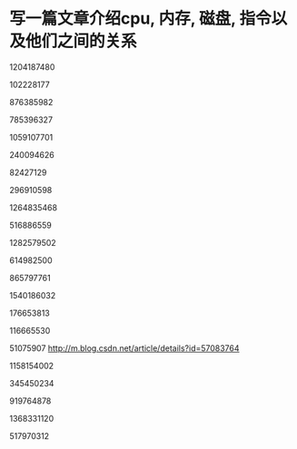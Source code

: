 # 写一篇文章介绍cpu, 内存, 磁盘, 指令以及他们之间的关系

1204187480

102228177

876385982

785396327

1059107701

240094626

82427129 

296910598

1264835468

516886559

1282579502

614982500

865797761

1540186032

176653813

116665530

51075907 http://m.blog.csdn.net/article/details?id=57083764

1158154002

345450234

919764878

1368331120

517970312


